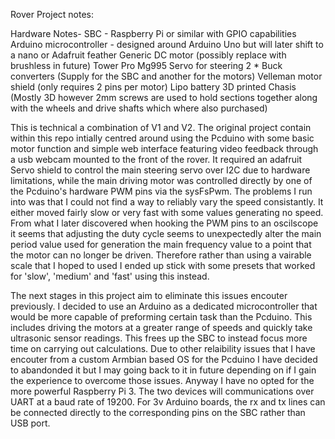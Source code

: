 Rover Project notes:

Hardware Notes-
SBC - Raspberry Pi or similar with GPIO capabilities
Arduino microcontroller - designed around Arduino Uno but will later shift to a nano or Adafruit feather
Generic DC motor (possibly replace with brushless in future)
Tower Pro Mg995 Servo for steering
2 * Buck converters (Supply for the SBC and another for the motors)
Velleman motor shield (only requires 2 pins per motor)
Lipo battery
3D printed Chasis (Mostly 3D however 2mm screws are used to hold sections together along with the wheels and drive shafts which where also purchased)

This is technical a combination of V1 and V2. The original project contain within this repo intially centred around using the Pcduino with some basic motor function and simple web interface featuring video feedback through a usb webcam mounted to the front of the rover. It required an adafruit Servo shield to control the main steering servo over I2C due to hardware limitations, while the main driving motor was controlled directly by one of the Pcduino's hardware PWM pins via the sysFsPwm. The problems I run into was that I could not find a way to reliably vary the speed consistantly. It either moved fairly slow or very fast with some values generating no speed. From what I later discovered when hooking the PWM pins to an oscilscope it seems that adjusting the duty cycle seems to unexpectedly alter the main period value used for generation the main frequency value to a point that the motor can no longer be driven. Therefore rather than using a vairable scale that I hoped to used I ended up stick with some presets that worked for 'slow', 'medium' and 'fast' using this instead.

The next stages in this project aim to eliminate this issues encouter previously. I decided to use an Arduino as a dedicated microcontroller that would be more capable of preforming certain task than the Pcduino. This includes driving the motors at a greater range of speeds and quickly take ultrasonic sensor readings. This frees up the SBC to instead focus more time on carrying out calculations. Due to other relaibility issues that I have encouter from a custom Armbian based OS for the Pcduino I have decided to abandonded it but I may going back to it in future depending on if I gain the experience to overcome those issues. Anyway I have no opted for the more powerful Raspberry Pi 3.
The two devices will communications over UART at a baud rate of 19200. For 3v Arduino boards, the rx and tx lines can be connected directly to the corresponding pins on the SBC rather
than USB port. 